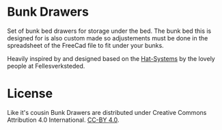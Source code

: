 # Bunk Drawers
Set of bunk bed drawers for storage under the bed. The bunk bed this is designed for is also custom made so adjustements must be done in the spreadsheet of the FreeCad file to fit under your bunks.

Heavily inspired by and designed based on the [Hat-Systems](https://github.com/fellesverkstedet/hat-systems) by the lovely people at Fellesverksteded. 

# License
Like it's cousin Bunk Drawers are distributed under Creative Commons Attribution 4.0 International. [CC-BY 4.0](http://creativecommons.org/licenses/by/4.0/).

